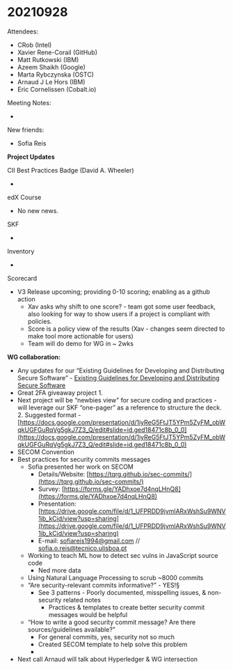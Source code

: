 # 20210928

Attendees:

* CRob (Intel)
* Xavier Rene-Corail (GitHub)
* Matt Rutkowski (IBM)
* Azeem Shaikh (Google)
* Marta Rybczynska (OSTC)
* Arnaud J Le Hors (IBM)
* Eric Cornelissen (Cobalt.io)

Meeting Notes:

* 

New friends:

* Sofia Reis

**Project Updates**

CII Best Practices Badge (David A. Wheeler)

*  

edX Course

* No new news.

SKF

* 

Inventory

* 

Scorecard

* V3 Release upcoming; providing 0-10 scoring; enabling as a github action
    * Xav asks why shift to one score? - team got some user feedback, also looking for way to show users if a project is compliant with policies.
    * Score is a policy view of the results (Xav - changes seem directed to make tool more actionable for users)
    * Team will do demo for WG in ~ 2wks

**WG collaboration:**

* Any updates for our “Existing Guidelines for Developing and Distributing Secure Software” - [Existing Guidelines for Developing and Distributing Secure Software](https://docs.google.com/document/d/11bRB-Q_j9sj19EEC32-ijMiEHERPRwZRVWE9HwNr2pc/edit)
* Great 2FA giveaway project
    1. 
* Next project will be “newbies view” for secure coding and practices - will leverage our SKF “one-pager” as a reference to structure the deck.
    2. Suggested format - [https://docs.google.com/presentation/d/1iyReG5FtJT5YPm5ZyFM_obWqkUGFGuRqVg5gkJ7Z3_Q/edit#slide=id.ged18471c8b_0_0](https://docs.google.com/presentation/d/1iyReG5FtJT5YPm5ZyFM_obWqkUGFGuRqVg5gkJ7Z3_Q/edit#slide=id.ged18471c8b_0_0) 
* SECOM Convention
* Best practices for security commits messages
    * Sofia presented her work on SECOM
        * Details/Website: [https://tqrg.github.io/sec-commits/](https://tqrg.github.io/sec-commits/)
        * Survey: [https://forms.gle/YADhxoe7d4nqLHnQ8](https://forms.gle/YADhxoe7d4nqLHnQ8)
        * Presentation: [https://drive.google.com/file/d/1_UFPRDD9jvmlARxWshSu9WNV1ib_kCid/view?usp=sharing](https://drive.google.com/file/d/1_UFPRDD9jvmlARxWshSu9WNV1ib_kCid/view?usp=sharing)
        * E-mail: [sofiareis1994@gmail.com](mailto:sofiareis1994@gmail.com) // [sofia.o.reis@tecnico.ulisboa.pt](mailto:sofia.o.reis@tecnico.ulisboa.pt)
    * Working to teach ML how to detect sec vulns in JavaScript source code
        * Ned more data
    * Using Natural Language Processing to scrub ~8000 commits
    * “Are security-relevant commits informative?” - YES!§
        * See 3 patterns - Poorly documented, misspelling issues, & non-security related notes
            * Practices & templates to create better security commit messages would be helpful
    * “How to write a good security commit message? Are there sources/guidelines available?”
        * For general commits, yes, security not so much
        * Created SECOM template to help solve this problem
        * 
* Next call Arnaud will talk about Hyperledger & WG intersection
